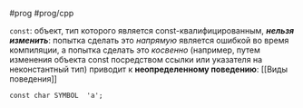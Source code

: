 #prog #prog/cpp 

`const`: объект, тип которого является const-квалифицированным, ***нельзя изменить***: попытка сделать это *напрямую* является ошибкой во время компиляции, а попытка сделать это *косвенно* (например, путем изменения объекта const посредством ссылки или указателя на неконстантный тип) приводит к **неопределенному поведению**: [[Виды поведения]]

`const char SYMBOL  'a';`